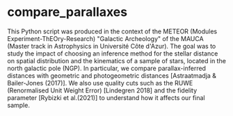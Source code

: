 # compare_parallaxes

This Python script was produced in the context of the METEOR (Modules Experiment-ThEOry-Research) "Galactic Archeology" of the MAUCA (Master track in Astrophysics in Université Côte d'Azur). The goal was to study the impact of choosing an inference method for the stellar distance on spatial distribution and the kinematics of a sample of stars, located in the north galactic pole (NGP). In particular, we compare parallax-inferred distances with geometric and photogeometric distances [Astraatmadja & Bailer-Jones (2017)]. We also use quality cuts such as the RUWE (Renormalised Unit Weight Error) [Lindegren 2018] and the fidelity parameter [Rybizki et al.(2021)] to understand how it affects our final sample. 
